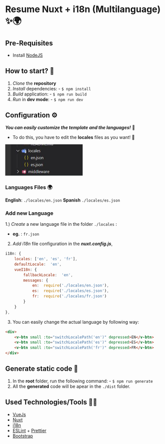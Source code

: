 
# Resume Nuxt + i18n (Multilanguage) ✨🌍

## Pre-Requisites 

- Install [NodeJS](https://nodejs.org/es/)


##  How to start? 🥳
1) *Clone* the **repository**
2) *Install* dependencies:
		-  `$ npm install`
3) *Build* application:
		-  `$ npm run build`
4) *Run* in **dev mode**:
		-  `$ npm run dev`


## Configuration ⚙

***You can easily customize the template and the languages!*** 🚀
- To do this, you have to edit the **locales** files as you want! 📄

![locates](./documentation/localefiles.jpg)

### Languages Files 🌍
**English**: `./locales/en.json`
**Spanish** `./locales/es.json`

### Add new Language
1.) *Create* a new language file in the folder `./locales` :
- **eg.** : `fr.json`
2) *Add* *i18n* file configuration in the ***nuxt.config.js***, 
```javascript
i18n: {
	locales: ['en', 'es', 'fr'],
	defaultLocale:  'en',
	vueI18n: {
		fallbackLocale:  'en',
		messages: {
			en:  require('./locales/en.json'),
			es:  require('./locales/es.json'),
			fr:  require('./locales/fr.json')
		}
	}
},
```
3) You can easily change the actual language by following way:
```html
<div>
	<v-btn small :to="switchLocalePath('en')" depressed>EN</v-btn>
	<v-btn small :to="switchLocalePath('es')" depressed>ES</v-btn>
	<v-btn small :to="switchLocalePath('fr')" depressed>FR</v-btn>
</div>
```

##  Generate static code 🥳
1) In the **root** folder, run the following command:
		-  `$ npm run generate`
2) All the **generated** code will be apear in the `./dist` folder.


## Used Technologies/Tools 🔧🦾

- [VueJs](https://vuejs.org/)
- [Nuxt](https://nuxtjs.org/)
- [i18n](https://nuxtjs.org/examples/i18n/)
- [ESLint](https://eslint.org/) + [Prettier](https://prettier.io/)
- [Bootstrap](https://getbootstrap.com/docs/4.1/getting-started/introduction/)
